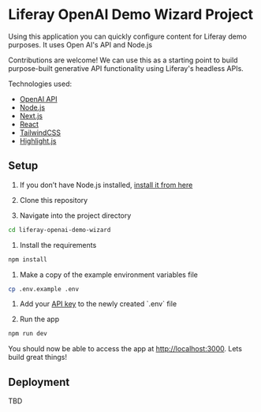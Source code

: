 # Liferay OpenAI Demo Wizard Project

Using this application you can quickly configure content for Liferay demo purposes. It uses Open AI's API and Node.js

Contributions are welcome! We can use this as a starting point to build purpose-built generative API functionality using Liferay's headless APIs.

Technologies used:

- [OpenAI API](https://openai.com/api/)
- [Node.js](https://nodejs.org/en/)
- [Next.js](https://nextjs.org/)
- [React](https://reactjs.org/)
- [TailwindCSS](https://tailwindcss.com/)
- [Highlight.js](https://highlightjs.org/)

## Setup

1. If you don’t have Node.js installed, [install it from here](https://nodejs.org/en/)

1. Clone this repository

1. Navigate into the project directory

```bash
cd liferay-openai-demo-wizard
```  

1. Install the requirements

```bash
npm install
```

1. Make a copy of the example environment variables file

```bash
cp .env.example .env
```

1. Add your [API key]([https://beta.openai.com/account/api-keys](https://platform.openai.com/account/api-keys)) to the newly created `.env` file

1. Run the app

```bash
npm run dev
```

You should now be able to access the app at [http://localhost:3000](http://localhost:3000). Lets build great things!

## Deployment

TBD

